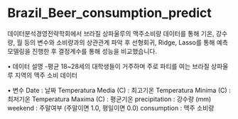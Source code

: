 # Brazil_Beer_consumption_predict
데이터분석경영전략학회에서 브라질 상파울루의 맥주소비량 데이터를 통해 기온, 강수량, 월 등의 변수와 소비량과의 상관관계 파악 후 선형회귀, Ridge, Lasso를 통해 예측모델링을 진행한 후 결정계수를 통해 성능을 비교했습니다.

• 데이터 설명
-평균 18~28세의 대학생들이 거주하며 주로 파티를 여는 
브라질 상파울루 지역의 맥주 소비 데이터

• 변수
Date : 날짜
Temperatura Media (C) : 최고기온
Temperatura Minima (C) : 최저기온
Temperatura Maxima (C) : 평균기온
precipitation : 강수량 (mm)
weekend : 주말여부 (주말이면 1.0, 평일이면 0.0)
consumption : 맥주 소비량
